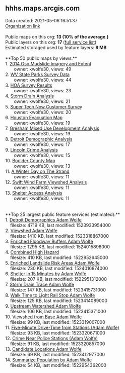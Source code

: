 <h2>hhhs.maps.arcgis.com</h2> Data created: 2021-05-06 16:51:37 <br /><a target='new' href='https://hhhs.maps.arcgis.com'>Organization link</a><br /><br />Public maps on this org: <b>13 (10% of the average.)</b><br />Public layers on this org: <b>17 </b>(<a target='new' href='https://services.arcgis.com/Tph6uihsTvHsftkt/ArcGIS/rest/services'>full service list</a>)<br />Estimated storaged used by feature layers: <b>9 MB</b><br /><br />**Top 50 public maps by views:**<br />  1. <a target='new' href='https://www.arcgis.com/home/item.html?id=dbb970aea934457693f4400e5d3ee1f4'>2014 Oso Mudslide Imagery and Extent</a> <br />  &nbsp;&nbsp;&nbsp;&nbsp; &nbsp;&nbsp;owner: kwolfe30, views: 49<br />  2. <a target='new' href='https://www.arcgis.com/home/item.html?id=b4b4883c7b8f4fe3ad79eaf83cda81bf'>WV State Parks Survey Data</a> <br />  &nbsp;&nbsp;&nbsp;&nbsp; &nbsp;&nbsp;owner: kwolfe30, views: 44<br />  3. <a target='new' href='https://www.arcgis.com/home/item.html?id=8f7f43aa8f8c43c39d9c111c74785283'>HOA Survey Results</a> <br />  &nbsp;&nbsp;&nbsp;&nbsp; &nbsp;&nbsp;owner: kwolfe30, views: 23<br />  4. <a target='new' href='https://www.arcgis.com/home/item.html?id=9f173306b628487392989711274465fe'>Storm Drain Analysis</a> <br />  &nbsp;&nbsp;&nbsp;&nbsp; &nbsp;&nbsp;owner: kwolfe30, views: 21<br />  5. <a target='new' href='https://www.arcgis.com/home/item.html?id=3ef1537b988f4c2b8f342bf76a3e3433'>Super Tech Now Customer Survey</a> <br />  &nbsp;&nbsp;&nbsp;&nbsp; &nbsp;&nbsp;owner: kwolfe30, views: 20<br />  6. <a target='new' href='https://www.arcgis.com/home/item.html?id=d2f8dc243cb44ec68a3785a5d448ea13'>Houston Evacuation Map</a> <br />  &nbsp;&nbsp;&nbsp;&nbsp; &nbsp;&nbsp;owner: kwolfe30, views: 19<br />  7. <a target='new' href='https://www.arcgis.com/home/item.html?id=ccbebc2420d34d4593bac2fd07647dd4'>Gresham Mixed Use Development Analysis</a> <br />  &nbsp;&nbsp;&nbsp;&nbsp; &nbsp;&nbsp;owner: kwolfe30, views: 19<br />  8. <a target='new' href='https://www.arcgis.com/home/item.html?id=b1b51996d46a4d80934867755b5a9ed2'>Detroit Demographic Analysis</a> <br />  &nbsp;&nbsp;&nbsp;&nbsp; &nbsp;&nbsp;owner: kwolfe30, views: 17<br />  9. <a target='new' href='https://www.arcgis.com/home/item.html?id=3f9ffd83b85241dab1540f732fdba80c'>Lincoln Crime Analysis</a> <br />  &nbsp;&nbsp;&nbsp;&nbsp; &nbsp;&nbsp;owner: kwolfe30, views: 15<br />  10. <a target='new' href='https://www.arcgis.com/home/item.html?id=fe60ea619fc144eebf73acb96c73bf7f'>Boulder County Map</a> <br />  &nbsp;&nbsp;&nbsp;&nbsp; &nbsp;&nbsp;owner: kwolfe30, views: 13<br />  11. <a target='new' href='https://www.arcgis.com/home/item.html?id=760c17a64635496ca899b08d6449bda7'>A Winter Day on The Strand</a> <br />  &nbsp;&nbsp;&nbsp;&nbsp; &nbsp;&nbsp;owner: kwolfe30, views: 11<br />  12. <a target='new' href='https://www.arcgis.com/home/item.html?id=796a61a0fd424cd4b696d1b7a114812b'>Swift Wind Farm Viewshed Analysis</a> <br />  &nbsp;&nbsp;&nbsp;&nbsp; &nbsp;&nbsp;owner: kwolfe30, views: 11<br />  13. <a target='new' href='https://www.arcgis.com/home/item.html?id=70dd39d90a424a0dad50c59fd7d1ed03'>Shelter Access Analysis</a> <br />  &nbsp;&nbsp;&nbsp;&nbsp; &nbsp;&nbsp;owner: kwolfe30, views: 11<br /><br /><br />**Top 25 largest public feature services (estimated):**<br /> 1. <a target='new' href='https://www.arcgis.com/home/item.html?id=424d69c91a7b436d8b113e8b7aab55e5'>Detroit Demographics Adam Wolfe</a><br /> &nbsp;&nbsp;&nbsp;&nbsp;filesize: 4719 KB, last modified: 1523933954000<br /> 2. <a target='new' href='https://www.arcgis.com/home/item.html?id=82d13584b0bd457394d6698dbedce550'>Viewshed Adam Wolfe</a><br /> &nbsp;&nbsp;&nbsp;&nbsp;filesize: 1410 KB, last modified: 1523318867000<br /> 3. <a target='new' href='https://www.arcgis.com/home/item.html?id=a06550d11398447aa7afbd5e2ad1fd13'>Enriched Floodway Buffers Adam Wolfe</a><br /> &nbsp;&nbsp;&nbsp;&nbsp;filesize: 1295 KB, last modified: 1524015896000<br /> 4. <a target='new' href='https://www.arcgis.com/home/item.html?id=592f63a996994c2e88d49bd27d9ea880'>Combined High Hazard</a><br /> &nbsp;&nbsp;&nbsp;&nbsp;filesize: 410 KB, last modified: 1522952645000<br /> 5. <a target='new' href='https://www.arcgis.com/home/item.html?id=44dfd9d970ab4c31bf70ade4136afd52'>Enriched Landslide Risk Areas Adam Wolfe</a><br /> &nbsp;&nbsp;&nbsp;&nbsp;filesize: 230 KB, last modified: 1524016874000<br /> 6. <a target='new' href='https://www.arcgis.com/home/item.html?id=58a2afba0ee9414bb7bcbefaf388583d'>Shelter in 15 Minutes by Adam Wolfe</a><br /> &nbsp;&nbsp;&nbsp;&nbsp;filesize: 207 KB, last modified: 1522951312000<br /> 7. <a target='new' href='https://www.arcgis.com/home/item.html?id=042b59346d654e538bce6123bf6e3283'>Storm Drain Trace Adam Wolfe</a><br /> &nbsp;&nbsp;&nbsp;&nbsp;filesize: 147 KB, last modified: 1523415731000<br /> 8. <a target='new' href='https://www.arcgis.com/home/item.html?id=1e90d27bdcde43549eed8efae5748536'>Walk Time to Light Rail Stop Adam Wolfe</a><br /> &nbsp;&nbsp;&nbsp;&nbsp;filesize: 125 KB, last modified: 1523414089000<br /> 9. <a target='new' href='https://www.arcgis.com/home/item.html?id=fa7ee53f4dab4adcbad52a55eb591b95'>Upstream Watershed Adam Wolfe</a><br /> &nbsp;&nbsp;&nbsp;&nbsp;filesize: 106 KB, last modified: 1523415371000<br /> 10. <a target='new' href='https://www.arcgis.com/home/item.html?id=3cac8d838dcb438f8d3084d77702009e'>Viewshed from Base Adam Wolfe</a><br /> &nbsp;&nbsp;&nbsp;&nbsp;filesize: 99 KB, last modified: 1523319007000<br /> 11. <a target='new' href='https://www.arcgis.com/home/item.html?id=26687166f207423f8fda77f9e8cdb9ec'>Five-Minute Drive-Time from Stations (Adam Wolfe)</a><br /> &nbsp;&nbsp;&nbsp;&nbsp;filesize: 93 KB, last modified: 1523320671000<br /> 12. <a target='new' href='https://www.arcgis.com/home/item.html?id=7a35ce20f7cf433bafbab51d805b9e2f'>Crime Near Police Stations (Adam Wolfe)</a><br /> &nbsp;&nbsp;&nbsp;&nbsp;filesize: 91 KB, last modified: 1523320857000<br /> 13. <a target='new' href='https://www.arcgis.com/home/item.html?id=39812a958d024a62a433087515c2cddd'>Candidate Locations Adam Wolfe</a><br /> &nbsp;&nbsp;&nbsp;&nbsp;filesize: 69 KB, last modified: 1523412977000<br /> 14. <a target='new' href='https://www.arcgis.com/home/item.html?id=cd92c0944f9a4d369da64d05569a0028'>Summarize Population by Adam Wolfe</a><br /> &nbsp;&nbsp;&nbsp;&nbsp;filesize: 54 KB, last modified: 1522954362000<br />